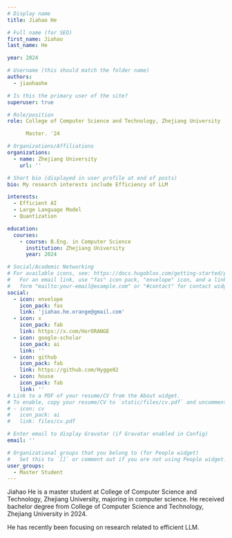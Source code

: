 ```yaml
---
# Display name
title: Jiahao He

# Full name (for SEO)
first_name: Jiahao
last_name: He

year: 2024

# Username (this should match the folder name)
authors:
  - jiaohaohe

# Is this the primary user of the site?
superuser: true

# Role/position
role: College of Computer Science and Technology, Zhejiang University

      Master. '24

# Organizations/Affiliations
organizations:
  - name: Zhejiang University
    url: ''

# Short bio (displayed in user profile at end of posts)
bio: My research interests include Efficiency of LLM

interests:
  - Efficient AI
  - Large Language Model
  - Quantization

education:
  courses:
    - course: B.Eng. in Computer Science
      institution: Zhejiang University
      year: 2024

# Social/Academic Networking
# For available icons, see: https://docs.hugoblox.com/getting-started/page-builder/#icons
#   For an email link, use "fas" icon pack, "envelope" icon, and a link in the
#   form "mailto:your-email@example.com" or "#contact" for contact widget.
social:
  - icon: envelope
    icon_pack: fas
    link: 'jiahao.he.orange@gmail.com'
  - icon: x
    icon_pack: fab
    link: https://x.com/HorORANGE
  - icon: google-scholar
    icon_pack: ai
    link: ''
  - icon: github
    icon_pack: fab
    link: https://github.com/Hygge02
  - icon: house
    icon_pack: fab
    link: ''
# Link to a PDF of your resume/CV from the About widget.
# To enable, copy your resume/CV to `static/files/cv.pdf` and uncomment the lines below.
# - icon: cv
#   icon_pack: ai
#   link: files/cv.pdf

# Enter email to display Gravatar (if Gravatar enabled in Config)
email: ''

# Organizational groups that you belong to (for People widget)
#   Set this to `[]` or comment out if you are not using People widget.
user_groups:
  - Master Student
---
```


Jiahao He is a master student at College of Computer Science and Technology, Zhejiang University, majoring in computer science. He received bachelor degree from College of Computer Science and Technology, Zhejiang University in 2024.

He has recently been focusing on research related to efficient LLM.